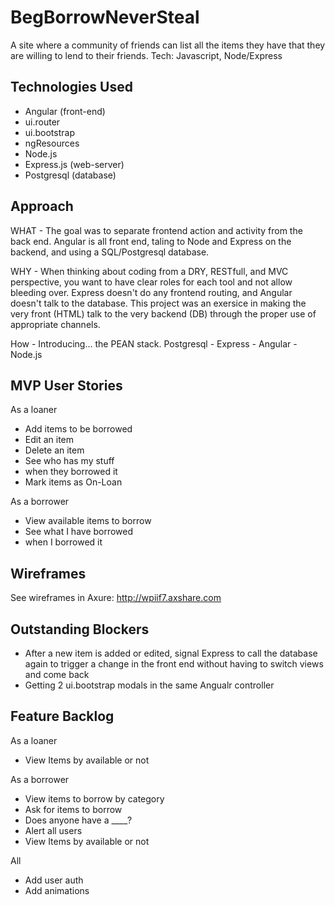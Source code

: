 # BegBorrowNeverSteal
A site where a community of friends can list all the items they have that they are willing to lend to their friends. Tech: Javascript, Node/Express

## Technologies Used
* Angular (front-end)
 * ui.router
 * ui.bootstrap
 * ngResources
* Node.js
 * Express.js (web-server)
* Postgresql (database)


## Approach
WHAT - 
The goal was to separate frontend action and activity from the back end. Angular is all front end, taling to Node and Express on the backend, and using a SQL/Postgresql database.

WHY - 
When thinking about coding from a DRY, RESTfull, and MVC perspective, you want to have clear roles for each tool and not allow bleeding over.  Express doesn't do any frontend routing, and Angular doesn't talk to the database. This project was an exersice in making the very front (HTML) talk to the very backend (DB) through the proper use of appropriate channels. 

How - 
Introducing... the PEAN stack. Postgresql - Express - Angular - Node.js

## MVP User Stories
As a loaner
* Add items to be borrowed
* Edit an item
* Delete an item
* See who has my stuff
 * when they borrowed it
* Mark items as On-Loan

As a borrower
* View available items to borrow 
* See what I have borrowed
 * when I borrowed it

## Wireframes
See wireframes in Axure: http://wpiif7.axshare.com

## Outstanding Blockers
* After a new item is added or edited, signal Express to call the database again to trigger a change in the front end without having to switch views and come back
* Getting 2 ui.bootstrap modals in the same Angualr controller

## Feature Backlog
As a loaner
*  View Items by available or not

As a borrower
*  View items to borrow by category
*  Ask for items to borrow
 * Does anyone have a ____?
 * Alert all users
*  View Items by available or not

All
* Add user auth
* Add animations
